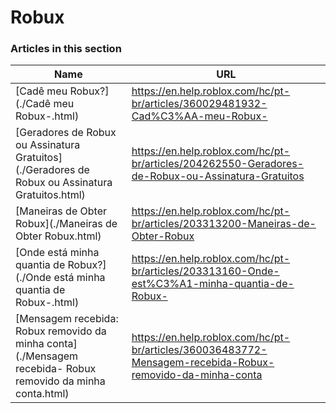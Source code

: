 # Robux  
### Articles in this section
Name|URL
-|-
[Cadê meu Robux?](./Cadê meu Robux-.html) |https://en.help.roblox.com/hc/pt-br/articles/360029481932-Cad%C3%AA-meu-Robux-
[Geradores de Robux ou Assinatura Gratuitos](./Geradores de Robux ou Assinatura Gratuitos.html) |https://en.help.roblox.com/hc/pt-br/articles/204262550-Geradores-de-Robux-ou-Assinatura-Gratuitos
[Maneiras de Obter Robux](./Maneiras de Obter Robux.html) |https://en.help.roblox.com/hc/pt-br/articles/203313200-Maneiras-de-Obter-Robux
[Onde está minha quantia de Robux?](./Onde está minha quantia de Robux-.html) |https://en.help.roblox.com/hc/pt-br/articles/203313160-Onde-est%C3%A1-minha-quantia-de-Robux-
[Mensagem recebida: Robux removido da minha conta](./Mensagem recebida- Robux removido da minha conta.html) |https://en.help.roblox.com/hc/pt-br/articles/360036483772-Mensagem-recebida-Robux-removido-da-minha-conta